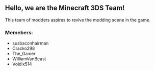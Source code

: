 ## Hello, we are the Minecraft 3DS Team!
This team of modders aspires to revive the modding scene in the game.

### Memebers:
- susbaconhairman
- Cracko298
- The_Gamer
- WilliamVanBeast
- Voidix514
